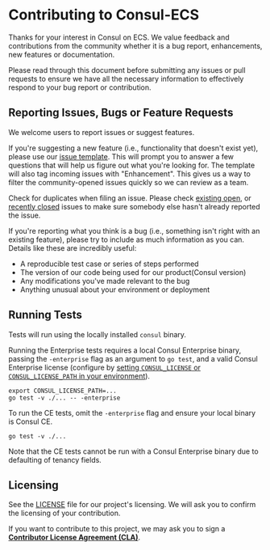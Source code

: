 # Contributing to Consul-ECS

Thanks for your interest in Consul on ECS. We value feedback and contributions from the community whether it is a bug report, enhancements, new features or documentation.

Please read through this document before submitting any issues or pull requests to ensure we have all the necessary 
information to effectively respond to your bug report or contribution.


## Reporting Issues, Bugs or Feature Requests

We welcome users to report issues or suggest features.

If you're suggesting a new feature (i.e., functionality that doesn't exist yet), please use our [issue template](https://github.com/hashicorp/consul-ecs/issues).  This will prompt you to answer a few questions that will help us figure out what you're looking for.  The template will also tag incoming issues with "Enhancement".  This gives us a way to filter the community-opened issues quickly so we can review as a team.

Check for duplicates when filing an issue. Please check [existing open](https://github.com/hashicorp/consul-ecs/issues), or [recently closed](https://github.com/hashicorp/consul-ecs/issues?q=is%3Aissue+is%3Aclosed) issues to make sure somebody else hasn't already reported the issue. 


If you're reporting what you think is a bug (i.e., something isn't right with an existing feature), please try to include as much information as you can. Details like these are incredibly useful:

* A reproducible test case or series of steps performed
* The version of our code being used for our product(Consul version)
* Any modifications you've made relevant to the bug
* Anything unusual about your environment or deployment

## Running Tests

Tests will run using the locally installed `consul` binary.

Running the Enterprise tests requires a local Consul Enterprise binary, passing the `-enterprise` flag as an argument to `go test`, and a valid Consul Enterprise license (configure by [setting `CONSUL_LICENSE` or `CONSUL_LICENSE_PATH` in your environment](https://developer.hashicorp.com/consul/docs/enterprise/license/overview#applying-a-license)).
```shell
export CONSUL_LICENSE_PATH=...
go test -v ./... -- -enterprise
```

To run the CE tests, omit the `-enterprise` flag and ensure your local binary is Consul CE.
```shell
go test -v ./...
```

Note that the CE tests cannot be run with a Consul Enterprise binary due to defaulting of tenancy fields.

## Licensing

See the [LICENSE](https://github.com/hashicorp/consul-ecs/blob/main/LICENSE.md) file for our project's licensing. We will ask you to confirm the licensing of your contribution.

If you want to contribute to this project, we may ask you to sign a **[Contributor License Agreement (CLA)](https://www.hashicorp.com/cla)**.